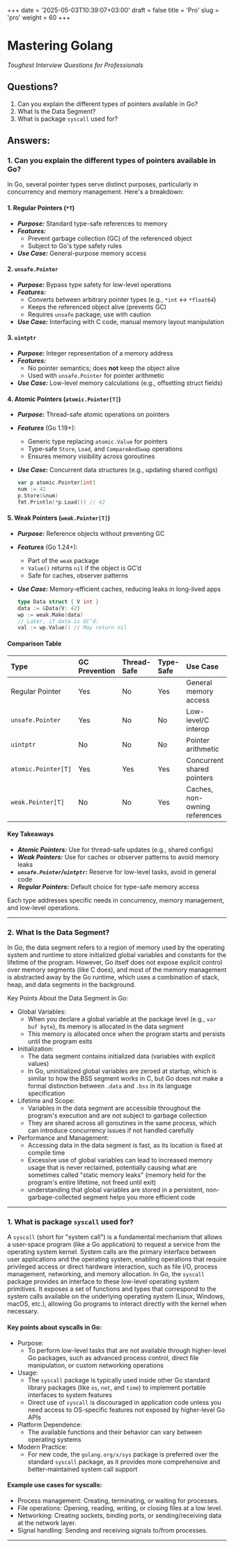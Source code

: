 +++
date = '2025-05-03T10:39:07+03:00'
draft = false
title = 'Pro'
slug = 'pro'
weight = 60
+++

# Mastering Golang
*Toughest Interview Questions for Professionals*

## Questions?
1. Can you explain the different types of pointers available in Go?
1. What Is the Data Segment?
1. What is package `syscall` used for?

## Answers:

### 1. Can you explain the different types of pointers available in Go?

In Go, several pointer types serve distinct purposes, particularly in concurrency and memory management. Here's a breakdown:

#### 1. Regular Pointers (`*T`)

- ***Purpose:*** Standard type-safe references to memory
- ***Features:***
    - Prevent garbage collection (GC) of the referenced object
    - Subject to Go's type safety rules
- ***Use Case:*** General-purpose memory access


#### 2. `unsafe.Pointer`

- ***Purpose:*** Bypass type safety for low-level operations
- ***Features:***
    - Converts between arbitrary pointer types (e.g., `*int` ↔ `*float64`)
    - Keeps the referenced object alive (prevents GC)
    - Requires `unsafe` package; use with caution
- ***Use Case:*** Interfacing with C code, manual memory layout manipulation


#### 3. `uintptr`

- ***Purpose:*** Integer representation of a memory address
- ***Features:***
    - No pointer semantics; does **not** keep the object alive
    - Used with `unsafe.Pointer` for pointer arithmetic
- ***Use Case:*** Low-level memory calculations (e.g., offsetting struct fields)


#### 4. Atomic Pointers (`atomic.Pointer[T]`)

- ***Purpose:*** Thread-safe atomic operations on pointers
- ***Features*** (Go 1.19+):
    - Generic type replacing `atomic.Value` for pointers
    - Type-safe `Store`, `Load`, and `CompareAndSwap` operations
    - Ensures memory visibility across goroutines
- ***Use Case:*** Concurrent data structures (e.g., updating shared configs)

    ```go
    var p atomic.Pointer[int]
    num := 42
    p.Store(&num)
    fmt.Println(*p.Load()) // 42
    ```

#### 5. Weak Pointers (`weak.Pointer[T]`)

- ***Purpose:*** Reference objects without preventing GC
- ***Features*** (Go 1.24+):
    - Part of the `weak` package
    - `Value()` returns `nil` if the object is GC’d
    - Safe for caches, observer patterns
- ***Use Case:*** Memory-efficient caches, reducing leaks in long-lived apps

    ```go
    type Data struct { V int }
    data := &Data{V: 42}
    wp := weak.Make(data)
    // Later, if data is GC’d:
    val := wp.Value() // May return nil
    ```


#### Comparison Table

| Type | GC Prevention | Thread-Safe | Type-Safe | Use Case |
| :-- | :-- | :-- | :-- | :-- |
| Regular Pointer | Yes | No | Yes | General memory access |
| `unsafe.Pointer` | Yes | No | No | Low-level/C interop |
| `uintptr` | No | No | No | Pointer arithmetic |
| `atomic.Pointer[T]` | Yes | Yes | Yes | Concurrent shared pointers |
| `weak.Pointer[T]` | No | No | Yes | Caches, non-owning references |



#### Key Takeaways

- ***Atomic Pointers:*** Use for thread-safe updates (e.g., shared configs)
- ***Weak Pointers:*** Use for caches or observer patterns to avoid memory leaks
- ***`unsafe.Pointer`/`uintptr`:*** Reserve for low-level tasks, avoid in general code
- ***Regular Pointers:*** Default choice for type-safe memory access

Each type addresses specific needs in concurrency, memory management, and low-level operations.

---

### 2. What Is the Data Segment?

In Go, the data segment refers to a region of memory used by the operating system and runtime to store initialized global variables and constants for the lifetime of the program. However, Go itself does not expose explicit control over memory segments (like C does), and most of the memory management is abstracted away by the Go runtime, which uses a combination of stack, heap, and data segments in the background.

Key Points About the Data Segment in Go:
- Global Variables:
    - When you declare a global variable at the package level (e.g., `var buf byte`), its memory is allocated in the data segment
    - This memory is allocated once when the program starts and persists until the program exits
- Initialization:
    - The data segment contains initialized data (variables with explicit values)
    - In Go, uninitialized global variables are zeroed at startup, which is similar to how the BSS segment works in C, but Go does not make a formal distinction between `.data` and `.bss` in its language specification
- Lifetime and Scope:
    - Variables in the data segment are accessible throughout the program's execution and are not subject to garbage collection
    - They are shared across all goroutines in the same process, which can introduce concurrency issues if not handled carefully
- Performance and Management:
    - Accessing data in the data segment is fast, as its location is fixed at compile time
    - Excessive use of global variables can lead to increased memory usage that is never reclaimed, potentially causing what are sometimes called "static memory leaks" (memory held for the program's entire lifetime, not freed until exit)
    - understanding that global variables are stored in a persistent, non-garbage-collected segment helps you more efficient code

---

### 1. What is package `syscall` used for?

A `syscall` (short for "system call") is a fundamental mechanism that allows a user-space program (like a Go application) to request a service from the operating system kernel. System calls are the primary interface between user applications and the operating system, enabling operations that require privileged access or direct hardware interaction, such as file I/O, process management, networking, and memory allocation. In Go, the `syscall` package provides an interface to these low-level operating system primitives. It exposes a set of functions and types that correspond to the system calls available on the underlying operating system (Linux, Windows, macOS, etc.), allowing Go programs to interact directly with the kernel when necessary.

#### Key points about syscalls in Go:

- Purpose:
    - To perform low-level tasks that are not available through higher-level Go packages, such as advanced process control, direct file manipulation, or custom networking operations
- Usage:
    - The `syscall` package is typically used inside other Go standard library packages (like `os`, `net`, and `time`) to implement portable interfaces to system features
    - Direct use of `syscall` is discouraged in application code unless you need access to OS-specific features not exposed by higher-level Go APIs
- Platform Dependence:
    - The available functions and their behavior can vary between operating systems
- Modern Practice:
    - For new code, the `golang.org/x/sys` package is preferred over the standard `syscall` package, as it provides more comprehensive and better-maintained system call support

#### Example use cases for syscalls:

- Process management: Creating, terminating, or waiting for processes.
- File operations: Opening, reading, writing, or closing files at a low level.
- Networking: Creating sockets, binding ports, or sending/receiving data at the network layer.
- Signal handling: Sending and receiving signals to/from processes.

---